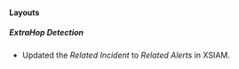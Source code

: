 
#### Layouts
##### ExtraHop Detection
- Updated the *Related Incident* to *Related Alerts* in XSIAM.
